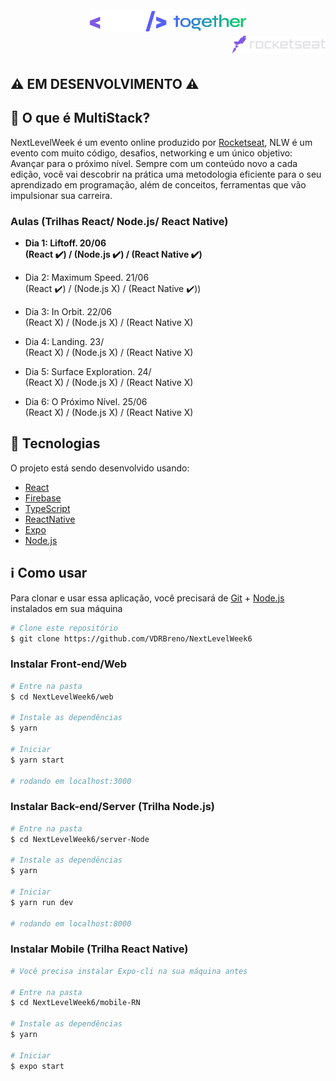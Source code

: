 <h1 align="center">
  <br/>
  <img alt="NLW_Together" src="./preview/nlw-logo.svg" width="250px" />
  
  <div align="right">
    <a href="https://rocketseat.com.br">
      <img alt="rocketseat" src="./preview/rocketseat-logo.svg" width="150px" />
    </a>
  </div>
</h1>

## :warning: **EM DESENVOLVIMENTO** :warning:

## 📃 O que é MultiStack?

NextLevelWeek é um evento online produzido por [Rocketseat](https://github.com/rocketseat), NLW é um evento com muito código, desafios, networking e um único objetivo: Avançar para o próximo nível. Sempre com um conteúdo novo a cada edição, você vai descobrir na prática uma metodologia eficiente para o seu aprendizado em programação, além de conceitos, ferramentas que vão impulsionar sua carreira.

### Aulas (Trilhas React/ Node.js/ React Native)
- **Dia 1: Liftoff. 20/06 <br/>
(React :heavy_check_mark:) / (Node.js :heavy_check_mark:) / (React Native :heavy_check_mark:)**

- Dia 2: Maximum Speed. 21/06 <br/>
(React :heavy_check_mark:) / (Node.js X) / (React Native :heavy_check_mark:))

- Dia 3: In Orbit. 22/06 <br/>
(React X) / (Node.js X) / (React Native X)

- Dia 4: Landing. 23/ <br/>
(React X) / (Node.js X) / (React Native X)

- Dia 5: Surface Exploration. 24/ <br/>
(React X) / (Node.js X) / (React Native X)

- Dia 6: O Próximo Nível. 25/06 <br/>
(React X) / (Node.js X) / (React Native X)

## :rocket: Tecnologias

O projeto está sendo desenvolvido usando:

- [React][reactjs]
- [Firebase][firebase]
- [TypeScript][typescript]
- [ReactNative][Reactnative]
- [Expo][expo]
- [Node.js][nodejs]

## :information_source: Como usar

Para clonar e usar essa aplicação, você precisará de [Git][git] + [Node.js][nodejs] instalados em sua máquina

```bash
# Clone este repositório
$ git clone https://github.com/VDRBreno/NextLevelWeek6
```

### Instalar Front-end/Web

```bash
# Entre na pasta
$ cd NextLevelWeek6/web

# Instale as dependências
$ yarn

# Iniciar
$ yarn start

# rodando em localhost:3000
```

<!-- ### Pré-visualização (front-end)

<h1 align="center">
    <img alt="FrontendPreview" src="./preview/website.png" />
</h1> -->

### Instalar Back-end/Server (Trilha Node.js)

```bash
# Entre na pasta
$ cd NextLevelWeek6/server-Node

# Instale as dependências
$ yarn

# Iniciar
$ yarn run dev

# rodando em localhost:8000
```

### Instalar Mobile (Trilha React Native)

```bash
# Você precisa instalar Expo-cli na sua máquina antes

# Entre na pasta
$ cd NextLevelWeek6/mobile-RN

# Instale as dependências
$ yarn

# Iniciar
$ expo start
```
<!-- ### Pré-visualização (mobile)

<h1 align="center">
    <img alt="AppMobilePreview" src="./preview/app.png" />
</h1> -->

[typescript]: https://www.typescriptlang.org/
[reactjs]: https://reactjs.org
[nextjs]: https://nextjs.org
[materialui]: https://material-ui.com/pt/
[nodejs]: https://nodejs.org/en/
[git]: https://git-scm.com
[python]: https://www.python.org
[django]: https://www.djangoproject.com
[expo]: https://expo.io
[reactnative]: https://reactnative.dev
[firebase]: https://firebase.google.com/?hl=pt